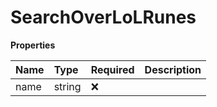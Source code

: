 # SearchOverLoLRunes

**Properties**

| Name | Type   | Required | Description |
| :--- | :----- | :------- | :---------- |
| name | string | ❌       |             |
